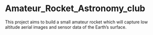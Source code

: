 # Amateur_Rocket_Astronomy_club
This project aims to build a small amateur rocket which will capture low altitude aerial images and sensor data of the Earth’s surface.
